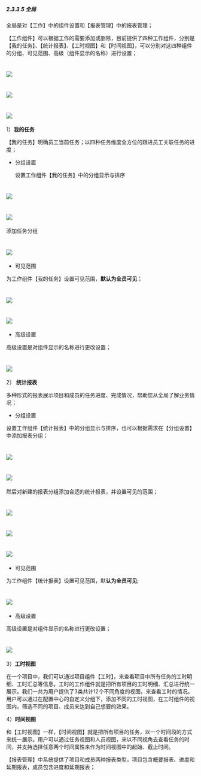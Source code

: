 ##### 2.3.3.5 全局

全局是对【工作】中的组件设置和【报表管理】中的报表管理；

【工作组件】可以根据工作的需要添加或删除，目前提供了四种工作组件，分别是【我的任务】、【统计报表】、【工时视图】和【时间视图】，可以分别对这四种组件的分组、可见范围、高级（组件显示的名称）进行设置；

# ![](/assets/05-高级-工作组件添加1.png)

# ![](/assets/05-高级-工作组件添加2.png)

# ![](/assets/05-高级-工作组件添加3.png)

1）**我的任务**

【我的任务】明确员工当前任务；以四种任务维度全方位的跟进员工关联任务的进度；

* 分组设置
 
  设置工作组件【我的任务】中的分组显示与排序

# ![](/assets/06全局-我的任务-分组设置1.png)

# ![](/assets/06全局-我的任务-分组设置2.png)

添加任务分组

# ![](/assets/06全局-我的任务-分组设置4.png)

* 可见范围

 为工作组件【我的任务】设置可见范围，**默认为全员可见**；
 
# ![](/assets/06全局-我的任务-ke见范围.png)

# ![](/assets/06全局-我的任务-ke见范围2.png)

* 高级设置

 高级设置是对组件显示的名称进行更改设置；

# ![](/assets/06全局-我的任务-高级设置.png)

2） **统计报表**

多种形式的报表展示项目和成员的任务进度、完成情况，帮助您从全局了解业务情况；

* 分组设置

 设置工作组件【统计报表】中的分组显示与排序，也可以根据需求在【分组设置】中添加报表分组；
 

 # ![](/assets/06全局-报表统计-分组设置1.png)

# ![](/assets/06全局-报表统计-分组设置2.png)

然后对新建的报表分组添加合适的统计报表，并设置可见的范围；

# ![](/assets/06全局-报表统计-分组设置-设置报表-添加统计报表1.png)

# ![](/assets/06全局-报表统计-分组设置-设置报表-添加统计报表2.png)

# ![](/assets/06全局-报表统计-分组设置-设置报表-可见范围.png)

* 可见范围

 为工作组件【统计报表】设置可见范围，默**认为全员可见**;

# ![](/assets/06全局-报表统计-可见范围1.png)

* 高级设置

 高级设置是对组件显示的名称进行更改设置；

# ![](/assets/06全局-报表统计-高级设置.png)


3）**工时视图**

在一个项目中，我们可以通过项目组件【工时】，来查看项目中所有任务的工时明细、工时汇总等信息。工时的工作组件就是把所有项目的工时明细、汇总进行统一展示。我们一共为用户提供了3类共计12个不同角度的视图，来查看工时的情况。用户可以通过在配置中心的自定义分组下，添加不同的工时视图，在工时组件的视图内，筛选不同的项目、成员来达到自己想要的效果。

4）**时间视图**

和【工时视图】一样，【时间视图】就是把所有项目的任务，以一个时间段的方式来统一展示。用户可以通过任务视图和人员视图，来以不同视角去查看任务的时间，并支持选择任意两个时间属性来作为时间视图中的起始、截止时间。




【报表管理】中系统提供了项目和成员两种报表类型，项目包含概要报表、进度和延期报表，成员包含进度和延期报表；

# 



